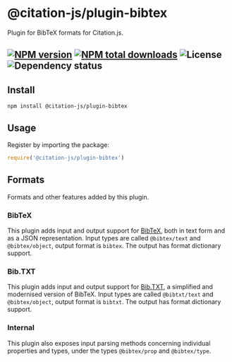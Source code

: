# @citation-js/plugin-bibtex
Plugin for BibTeX formats for Citation.js.

[![NPM version](https://img.shields.io/npm/v/@citation-js/plugin-bibtex.svg)](https://npmjs.org/package/@citation-js/plugin-bibtex)
[![NPM total downloads](https://img.shields.io/npm/dt/@citation-js/plugin-bibtex.svg)](https://npmcharts.com/compare/@citation-js%2Fplugin-bibtex?minimal=true)
![License](https://img.shields.io/npm/l/@citation-js/plugin-bibtex.svg)
![Dependency status](https://david-dm.org/citation-js/citation-js/status.svg?path=packages%2Fplugin-bibtex)
---

## Install

    npm install @citation-js/plugin-bibtex

## Usage

Register by importing the package:

```js
require('@citation-js/plugin-bibtex')
```

## Formats

Formats and other features added by this plugin.

### BibTeX

This plugin adds input and output support for [BibTeX](http://www.bibtex.org/), both in text form and as a JSON representation. Input types are called `@bibtex/text` and `@bibtex/object`, output format is `bibtex`. The output has format dictionary support.

### Bib.TXT

This plugin adds input and output support for [Bib.TXT](http://bibtxt.github.io/), a simplified and modernised version of BibTeX. Input types are called `@bibtxt/text` and `@bibtex/object`, output format is `bibtxt`. The output has format dictionary support.

### Internal

This plugin also exposes input parsing methods concerning individual properties and types, under the types `@bibtex/prop` and `@bibtex/type`.
